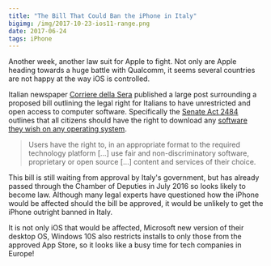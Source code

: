 ```yaml
---
title: "The Bill That Could Ban the iPhone in Italy"
bigimg: /img/2017-10-23-ios11-range.png
date: 2017-06-24
tags: iPhone
---
```

Another week, another law suit for Apple to fight. Not only are Apple heading towards a huge battle with Qualcomm, it seems several countries are not happy at the way iOS is controlled.

Italian newspaper [Corriere della Sera][1] published a large post surrounding a proposed bill outlining the legal right for Italians to have unrestricted and open access to computer software. Specifically the [Senate Act 2484][2] outlines that all citizens should have the right to download any [software they wish on any operating system][3].

> Users have the right to, in an appropriate format to the required technology platform […] use fair and non-discriminatory software, proprietary or open source […] content and services of their choice.

This bill is still waiting from approval by Italy's government, but has already passed through the Chamber of Deputies in July 2016 so looks likely to become law. Although many legal experts have questioned how the iPhone would be affected should the bill be approved, it would be unlikely to get the iPhone outright banned in Italy.

It is not only iOS that would be affected, Microsoft new version of their desktop OS, Windows 10S also restricts installs to only those from the approved App Store, so it looks like a busy time for tech companies in Europe!

[1]:	http://www.corriere.it/tecnologia/17_giugno_23/disegno-legge-che-potrebbe-mettere-bando-l-iphone-9c3c0f24-57ef-11e7-abb9-de301c7bc284.shtml
[2]:	http://www.senato.it/leg/17/BGT/Schede/Ddliter/47153.htm
[3]:	http://www.senato.it/japp/bgt/showdoc/17/DDLPRES/983230/index.html?part=ddlpres_ddlpres1-articolato_articolato1-articolo_articolo4
